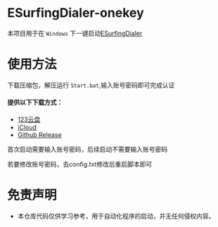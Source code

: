 # ESurfingDialer-onekey
本项目用于在 `Windows` 下一键启动[ESurfingDialer](https://github.com/Rsplwe/ESurfingDialer)

# 使用方法

下载压缩包，解压运行 `Start.bat`,输入账号密码即可完成认证

#### 提供以下下载方式：
- [123云盘](https://www.123865.com/s/GDD4Td-9bsp3)
- [iCloud](https://www.icloud.com/iclouddrive/09aejLhPCq9BJj9ZrOVBq7XRQ#ESurfingDialer-One-Click-Windows-1.7.0)
- [Github Release](https://github.com/dogliu666/ESurfingDialer-One-Click-Windows/releases/tag/Latest)

首次启动需要输入账号密码，后续启动不需要输入账号密码

若要修改账号密码，去config.txt修改后重启脚本即可

# 免责声明

- 本仓库代码仅供学习参考，用于自动化程序的启动，并无任何侵权内容。
